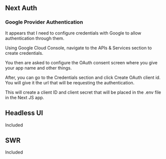 


## Next Auth

### Google Provider Authentication

It appears that I need to configure credentials with Google to allow authentication through them.

Using Google Cloud Console, navigate to the APIs & Services section to create credentials.

You then are asked to configure the OAuth consent screen where you give your app name and other things.

After, you can go to the Credentials section and click Create OAuth client id. You will give it the url that will be requesting the authentication.

This will create a client ID and client secret that will be placed in the .env file in the Next JS app.

## Headless UI

Included

## SWR

Included